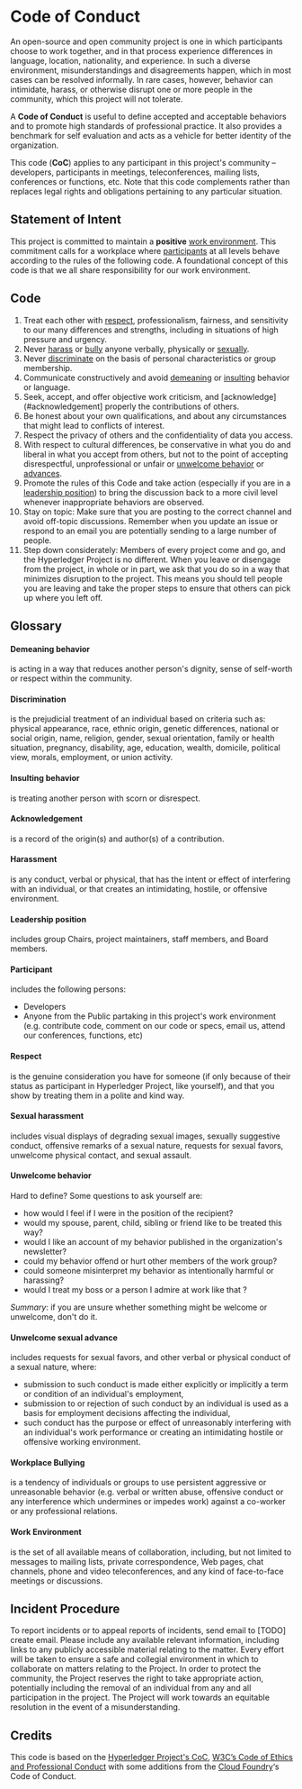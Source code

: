 
# Code of Conduct
An open-source and open community project is one in which participants choose to work together, and in that process experience differences in language, location, nationality, and experience. In such a diverse environment, misunderstandings and disagreements happen, which in most cases can be resolved informally. In rare cases, however, behavior can intimidate, harass, or otherwise disrupt one or more people in the community, which this project will not tolerate.

A **Code of Conduct** is useful to define accepted and acceptable behaviors and to promote high standards of professional practice. It also provides a benchmark for self evaluation and acts as a vehicle for better identity of the organization.

This code (**CoC**) applies to any participant in this project's community – developers, participants in meetings, teleconferences, mailing lists, conferences or functions, etc. Note that this code complements rather than replaces legal rights and obligations pertaining to any particular situation.

## Statement of Intent

This project is committed to maintain a **positive** [work environment](#work-environment). This commitment calls for a workplace where [participants](#participant) at all levels behave according to the rules of the following code. A foundational concept of this code is that we all share responsibility for our work environment.
## Code
1. Treat each other with [respect](#respect), professionalism, fairness, and sensitivity to our many differences and strengths, including in situations of high pressure and urgency.
1. Never [harass](#harassment) or [bully](#workplace-bullying) anyone verbally, physically or [sexually](#sexual-harassment).
1. Never [discriminate](#discrimination) on the basis of personal characteristics or group membership.
1. Communicate constructively and avoid [demeaning](#demeaning-behavior) or [insulting](#insulting-behavior) behavior or language.
1. Seek, accept, and offer objective work criticism, and [acknowledge](#acknowledgement] properly the contributions of others.
1. Be honest about your own qualifications, and about any circumstances that might lead to conflicts of interest.
1. Respect the privacy of others and the confidentiality of data you access.
1. With respect to cultural differences, be conservative in what you do and liberal in what you accept from others, but not to the point of accepting disrespectful, unprofessional or unfair or [unwelcome behavior](#unwelcome-behavior) or [advances](#unwelcome-sexual-advance).
1. Promote the rules of this Code and take action (especially if you are in a [leadership position](#leadership-position)) to bring the discussion back to a more civil level whenever inappropriate behaviors are observed.
1. Stay on topic: Make sure that you are posting to the correct channel and avoid off-topic discussions. Remember when you update an issue or respond to an email you are potentially sending to a large number of people.
1. Step down considerately: Members of every project come and go, and the Hyperledger Project is no different. When you leave or disengage from the project, in whole or in part, we ask that you do so in a way that minimizes disruption to the project. This means you should tell people you are leaving and take the proper steps to ensure that others can pick up where you left off.

## Glossary
#### Demeaning behavior
is acting in a way that reduces another person's dignity, sense of self-worth or respect within the community.

#### Discrimination
is the prejudicial treatment of an individual based on criteria such as: physical appearance, race, ethnic origin, genetic differences, national or social origin, name, religion, gender, sexual orientation, family or health situation, pregnancy, disability, age, education, wealth, domicile, political view, morals, employment, or union activity.

#### Insulting behavior
is treating another person with scorn or disrespect.

#### Acknowledgement
is a record of the origin(s) and author(s) of a contribution.

#### Harassment
is any conduct, verbal or physical, that has the intent or effect of interfering with an individual, or that creates an intimidating, hostile, or offensive environment.

#### Leadership position
includes group Chairs, project maintainers, staff members, and Board members.

#### Participant
includes the following persons:
* Developers
* Anyone from the Public partaking in this project's work environment (e.g. contribute code, comment on our code or specs, email us, attend our conferences, functions, etc)

#### Respect
is the genuine consideration you have for someone (if only because of their status as participant in Hyperledger Project, like yourself), and that you show by treating them in a polite and kind way.

#### Sexual harassment
includes visual displays of degrading sexual images, sexually suggestive conduct, offensive remarks of a sexual nature, requests for sexual favors, unwelcome physical contact, and sexual assault.

#### Unwelcome behavior
Hard to define? Some questions to ask yourself are:
* how would I feel if I were in the position of the recipient?
* would my spouse, parent, child, sibling or friend like to be treated this way?
* would I like an account of my behavior published in the organization's newsletter?
* could my behavior offend or hurt other members of the work group?
* could someone misinterpret my behavior as intentionally harmful or harassing?
* would I treat my boss or a person I admire at work like that ?

_Summary_: if you are unsure whether something might be welcome or unwelcome, don't do it.

#### Unwelcome sexual advance
includes requests for sexual favors, and other verbal or physical conduct of a sexual nature, where:
* submission to such conduct is made either explicitly or implicitly a term or condition of an individual's employment,
* submission to or rejection of such conduct by an individual is used as a basis for employment decisions affecting the individual,
* such conduct has the purpose or effect of unreasonably interfering with an individual's work performance or creating an intimidating hostile or offensive working environment.

#### Workplace Bullying
is a tendency of individuals or groups to use persistent aggressive or unreasonable behavior (e.g. verbal or written abuse, offensive conduct or any interference which undermines or impedes work) against a co-worker or any professional relations.

#### Work Environment
is the set of all available means of collaboration, including, but not limited to messages to mailing lists, private correspondence, Web pages, chat channels, phone and video teleconferences, and any kind of face-to-face meetings or discussions.

## Incident Procedure

To report incidents or to appeal reports of incidents, send email to \[TODO] create email. Please include any available relevant information, including links to any publicly accessible material relating to the matter. Every effort will be taken to ensure a safe and collegial environment in which to collaborate on matters relating to the Project. In order to protect the community, the Project reserves the right to take appropriate action, potentially including the removal of an individual from any and all participation in the project. The Project will work towards an equitable resolution in the event of a misunderstanding.

## Credits

This code is based on the [Hyperledger Project's CoC](https://github.com/hyperledger/hyperledger/wiki/Hyperledger-Project-Code-of-Conduct), [W3C’s Code of Ethics and Professional Conduct](https://www.w3.org/Consortium/cepc) with some additions from the [Cloud Foundry](https://www.cloudfoundry.org/)‘s Code of Conduct.
